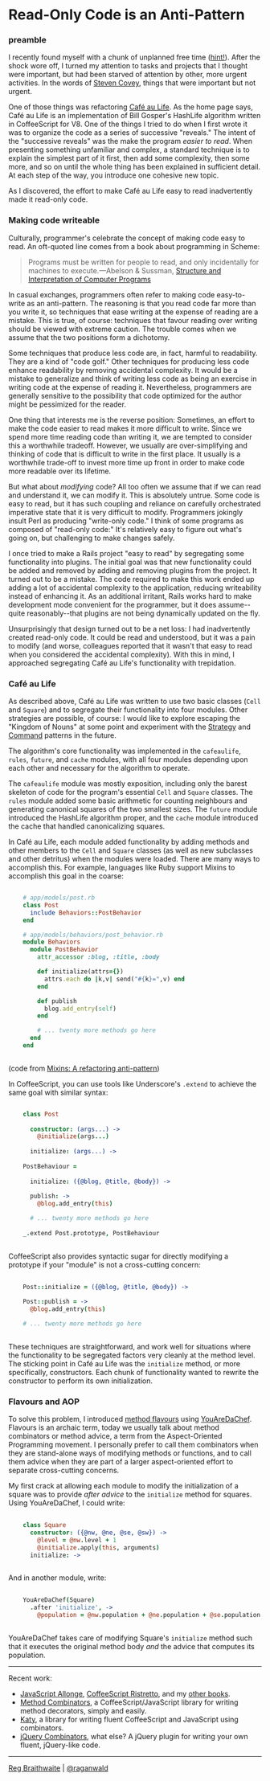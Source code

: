 # Read-Only Code is an Anti-Pattern

### preamble

I recently found myself with a chunk of unplanned free time ([hint!](http://braythwayt.com/reginald/RegBraithwaite20120423.pdf)). After the shock wore off, I turned my attention to tasks and projects that I thought were important, but had been starved of attention by other, more urgent activities. In the words of [Steven Covey][7habits], things that were important but not urgent.

[7habits]: http://www.amazon.com/gp/product/0743269519/ref=as_li_ss_tl?ie=UTF8&tag=raganwald001-20

One of those things was refactoring [Café au Life][cafe]. As the home page says, Café au Life is an implementation of Bill Gosper's HashLife algorithm written in CoffeeScript for V8. One of the things I tried to do when I first wrote it was to organize the code as a series of successive "reveals." The intent of the "successive reveals" was the make the program *easier to read*. When presenting something unfamiliar and complex, a standard technique is to explain the simplest part of it first, then add some complexity, then some more, and so on until the whole thing has been explained in sufficient detail. At each step of the way, you introduce one cohesive new topic.

As I discovered, the effort to make Café au Life easy to read inadvertently made it read-only code.

### Making code writeable

Culturally, programmer's celebrate the concept of making code easy to read. An oft-quoted line comes from a book about programming in Scheme:

> Programs must be written for people to read, and only incidentally for machines to execute.—Abelson & Sussman, [Structure and Interpretation of Computer Programs][sicp]

[sicp]: http://mitpress.mit.edu/sicp/

In casual exchanges, programmers often refer to making code easy-to-write as an anti-pattern. The reasoning is that you read code far more than you write it, so techniques that ease writing at the expense of reading are a mistake. This is true, of course: techniques that favour reading over writing should be viewed with extreme caution. The trouble comes when we assume that the two positions form a dichotomy.

Some techniques that produce less code are, in fact, harmful to readability. They are a kind of "code golf." Other techniques for producing less code enhance readability by removing accidental complexity. It would be a mistake to generalize and think of writing less code as being an exercise in writing code at the expense of reading it. Nevertheless, programmers are generally sensitive to the possibility that code optimized for the author might be pessimized for the reader.

One thing that interests me is the reverse position: Sometimes, an effort to make the code easier to read makes it more difficult to write. Since we spend more time reading code than writing it, we are tempted to consider this a worthwhile tradeoff. However, we usually are over-simplifying and thinking of code that is difficult to write in the first place. It usually is a worthwhile trade-off to invest more time up front in order to make code more readable over its lifetime.

But what about *modifying* code? All too often we assume that if we can read and understand it, we can modify it. This is absolutely untrue. Some code is easy to read, but it has such coupling and reliance on carefully orchestrated imperative state that it is very difficult to modify. Programmers jokingly insult Perl as producing "write-only code." I think of some programs as composed of "read-only code:" It's relatively easy to figure out what's going on, but challenging to make changes safely.

I once tried to make a Rails project "easy to read" by segregating some functionality into plugins. The initial goal was that new functionality could be added and removed by adding and removing plugins from the project. It turned out to be a mistake. The code required to make this work ended up adding a lot of accidental complexity to the application, reducing writeability instead of enhancing it. As an additional irritant, Rails works hard to make development mode convenient for the programmer, but it does assume--quite reasonably--that plugins are not being dynamically updated on the fly.

Unsurprisingly that design turned out to be a net loss: I had inadvertently created read-only code. It could be read and understood, but it was a pain to modify (and worse, colleagues reported that it wasn't that easy to read when you considered the accidental complexity). With this in mind, I approached segregating Café au Life's functionality with trepidation.

### Café au Life

As described above, Café au Life was written to use two basic classes (`Cell` and `Square`) and to segregate their functionality into four modules. Other strategies are possible, of course: I would like to explore escaping the "Kingdom of Nouns" at some point and experiment with the [Strategy][strategy] and [Command][cmd] patterns in the future.

[strategy]: https://en.wikipedia.org/wiki/Strategy_pattern
[cmd]: https://en.wikipedia.org/wiki/Command_pattern

The algorithm's core functionality was implemented in the `cafeaulife`, `rules`, `future`, and `cache` modules, with all four modules depending upon each other and necessary for the algorithm to operate.

The `cafeaulife` module was mostly exposition, including only the barest skeleton of code for the program's essential `Cell` and `Square` classes. The `rules` module added some basic arithmetic for counting neighbours and generating canonical squares of the two smallest sizes. The `future` module introduced the HashLife algorithm proper, and the `cache` module introduced the cache that handled canonicalizing squares.

In Café au Life, each module added functionality by adding methods and other members to the `Cell` and `Square` classes (as well as new subclasses and other detritus) when the modules were loaded. There are many ways to accomplish this. For example, languages like Ruby support Mixins to accomplish this goal in the coarse:

```ruby

    # app/models/post.rb
    class Post
      include Behaviors::PostBehavior
    end

    # app/models/behaviors/post_behavior.rb
    module Behaviors
      module PostBehavior
        attr_accessor :blog, :title, :body

        def initialize(attrs={})
          attrs.each do |k,v| send("#{k}=",v) end 
        end

        def publish
          blog.add_entry(self)
        end

        # ... twenty more methods go here
      end
    end
    
```

(code from [Mixins: A refactoring anti-pattern](http://blog.steveklabnik.com/posts/2012-05-07-mixins--a-refactoring-anti-pattern))

In CoffeeScript, you can use tools like Underscore's `.extend` to achieve the same goal with similar syntax:

```coffeescript

    class Post
    
      constructor: (args...) ->
        @initialize(args...)
        
      initialize: (args...) ->
    
    PostBehaviour =
    
      initialize: ({@blog, @title, @body}) ->
      
      publish: ->
        @blog.add_entry(this)

      # ... twenty more methods go here
      
    _.extend Post.prototype, PostBehaviour
    
```
    
CoffeeScript also provides syntactic sugar for directly modifying a prototype if your "module" is not a cross-cutting concern:

```coffeescript
    
    Post::initialize = ({@blog, @title, @body}) ->
      
    Post::publish = ->
      @blog.add_entry(this)

    # ... twenty more methods go here
    
```

[cafe]: http://recursiveuniver.se

These techniques are straightforward, and work well for situations where the functionality to be segregated factors very cleanly at the method level. The sticking point in Café au Life was the `initialize` method, or more specifically, constructors. Each chunk of functionality wanted to rewrite the constructor to perform its own initialization.

### Flavours and AOP

To solve this problem, I introduced [method flavours][flavors] using [YouAreDaChef][yadc]. Flavours is an archaic term, today we usually talk about method combinators or method advice, a term from the Aspect-Oriented Programming movement. I personally prefer to call them combinators when they are stand-alone ways of modifying methods or functions, and to call them advice when they are part of a larger aspect-oriented effort to separate cross-cutting concerns.

[flavors]: https://en.wikipedia.org/wiki/Flavors_(programming_language)
[yadc]: https://github.com/raganwald/YouAreDaChef

My first crack at allowing each module to modify the initialization of a square was to provide *after advice* to the `initialize` method for squares. Using YouAreDaChef, I could write:

```coffeescript
    
    class Square
      constructor: ({@nw, @ne, @se, @sw}) ->
        @level = @nw.level + 1
        @initialize.apply(this, arguments)
      initialize: ->
    
```

And in another module, write:

```coffeescript
    
    YouAreDaChef(Square)
      .after 'initialize', ->
        @population = @nw.population + @ne.population + @se.population + @sw.population
    
```

YouAreDaChef takes care of modifying Square's `initialize` method such that it executes the original method body *and* the advice that computes its population.

---

Recent work:

* [JavaScript Allonge](http://leanpub.com/javascript-allonge), [CoffeeScript Ristretto](http://leanpub.com/coffeescript-ristretto), and my [other books](http://leanpub.com/u/raganwald).
* [Method Combinators](https://github.com/raganwald/method-combinators), a CoffeeScript/JavaScript library for writing method decorators, simply and easily.
* [Katy](http://github.com/raganwald/Katy), a library for writing fluent CoffeeScript and JavaScript using combinators.
* [jQuery Combinators](http://githiub.com/raganwald/jquery-combinators), what else? A jQuery plugin for writing your own fluent, jQuery-like code.  

---

[Reg Braithwaite](http://braythwayt.com) | [@raganwald](http://twitter.com/raganwald)